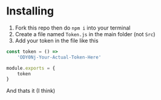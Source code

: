 # Installing

1. Fork this repo then do `npm i` into your terminal
2. Create a file named `Token.js` in the main folder (not `Src`)
3. Add your token in the file like this
```js
const token = () => 
    'ODY0Nj-Your-Actual-Token-Here'

module.exports = {
    token
}
```

And thats it (I think)
